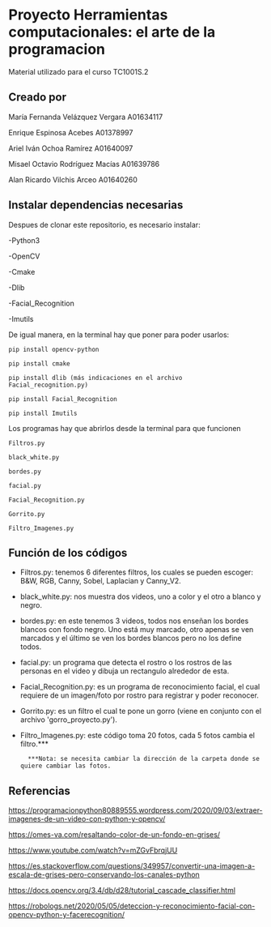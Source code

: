 # Proyecto Herramientas computacionales: el arte de la programacion

Material utilizado para el curso TC1001S.2

## Creado por

María Fernanda Velázquez Vergara A01634117

Enrique Espinosa Acebes A01378997

Ariel Iván Ochoa Ramírez A01640097

Misael Octavio Rodríguez Macías A01639786

Alan Ricardo Vilchis Arceo A01640260

## Instalar dependencias necesarias

Despues de clonar este repositorio, es necesario instalar:

-Python3

-OpenCV

-Cmake

-Dlib

-Facial_Recognition

-Imutils

De igual manera, en la terminal hay que poner para poder usarlos:

```pip install opencv-python```

```pip install cmake```

```pip install dlib (más indicaciones en el archivo Facial_recognition.py)```

```pip install Facial_Recognition```

```pip install Imutils```

Los programas hay que abrirlos desde la terminal para que funcionen

```Filtros.py```

```black_white.py```

```bordes.py```

```facial.py```

```Facial_Recognition.py```

```Gorrito.py```

```Filtro_Imagenes.py```

## Función de los códigos
* Filtros.py: tenemos 6 diferentes filtros, los cuales se pueden escoger: B&W, RGB, Canny, Sobel, Laplacian y Canny_V2.

* black_white.py: nos muestra dos videos, uno a color y el otro a blanco y negro.

* bordes.py: en este tenemos 3 videos, todos nos enseñan los bordes blancos con fondo negro. Uno está muy marcado, otro apenas se ven marcados y el último se ven los bordes blancos pero no los define todos.

* facial.py: un programa que detecta el rostro o los rostros de las personas en el video y dibuja un rectangulo alrededor de esta.

* Facial_Recognition.py: es un programa de reconocimiento facial, el cual requiere de un imagen/foto por rostro para registrar y poder reconocer.

* Gorrito.py: es un filtro el cual te pone un gorro (viene en conjunto con el archivo 'gorro_proyecto.py').

* Filtro_Imagenes.py: este código toma 20 fotos, cada 5 fotos cambia el filtro.*** 

        ***Nota: se necesita cambiar la dirección de la carpeta donde se quiere cambiar las fotos.

## Referencias
https://programacionpython80889555.wordpress.com/2020/09/03/extraer-imagenes-de-un-video-con-python-y-opencv/

https://omes-va.com/resaltando-color-de-un-fondo-en-grises/

https://www.youtube.com/watch?v=mZGvFbrqjUU

https://es.stackoverflow.com/questions/349957/convertir-una-imagen-a-escala-de-grises-pero-conservando-los-canales-python

https://docs.opencv.org/3.4/db/d28/tutorial_cascade_classifier.html

https://robologs.net/2020/05/05/deteccion-y-reconocimiento-facial-con-opencv-python-y-facerecognition/
